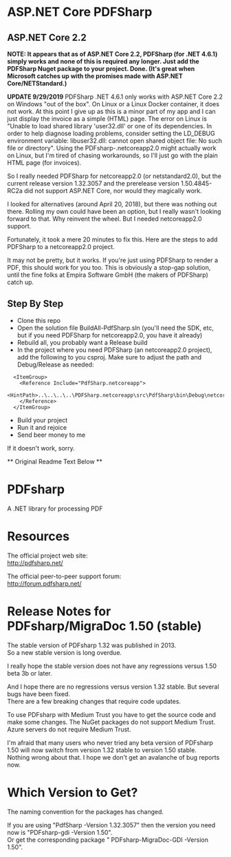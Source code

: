 # ASP.NET Core PDFSharp


## ASP.NET Core 2.2

**NOTE: It appears that as of ASP.NET Core 2.2, PDFSharp (for .NET 4.6.1) simply works and none of this is required any longer. Just add the PDFSharp Nuget package to your project. Done. (It's great when Microsoft catches up with the promises made with ASP.NET Core/NETStandard.)**

**UPDATE 9/29/2019** PDFSharp .NET 4.6.1 only works with ASP.NET Core 2.2 on Windows "out of the box". On Linux or a Linux Docker container, it does not work. At this point I give up as this is a minor part of my app and I can just display the invoice as a simple (HTML) page. The error on Linux is "Unable to load shared library 'user32.dll' or one of its dependencies. In order to help diagnose loading problems, consider setting the LD_DEBUG environment variable: libuser32.dll: cannot open shared object file: No such file or directory". 
Using the PDFsharp-.netcoreapp2.0 might actually work on Linux, but I'm tired of chasing workarounds, so I'll just go with the plain HTML page (for invoices).


So I really needed PDFSharp for netcoreapp2.0 (or netstandard2.0), but the current release version 1.32.3057 and the prerelease version 1.50.4845-RC2a 
did not support ASP.NET Core, nor would they magically work.

I looked for alternatives (around April 20, 2018), but there was nothing out there. Rolling my own could have been an option, 
but I really wasn't looking forward to that. Why reinvent the wheel. But I needed netcoreapp2.0 support.

Fortunately, it took a mere 20 minutes to fix this. Here are the steps to add PDFSharp to a netcoreapp2.0 project.

It may not be pretty, but it works. If you're just using PDFSharp to render a PDF, this should work for you too.
This is obviously a stop-gap solution, until the fine folks at Empira Software GmbH (the makers of PDFSharp) catch up.

## Step By Step

- Clone this repo
- Open the solution file BuildAll-PdfSharp.sln (you'll need the SDK, etc, but if you need PDFSharp for netcoreapp2.0, you have it already)
- Rebuild all, you probably want a Release build
- In the project where you need PDFSharp (an netcoreapp2.0 project), add the following to you csproj. Make sure to adjust the path and Debug/Release as needed:

```
  <ItemGroup>
    <Reference Include="PdfSharp.netcoreapp">
      <HintPath>..\..\..\..\PDFSharp.netcoreapp\src\PdfSharp\bin\Debug\netcoreapp2.0\PdfSharp.netcoreapp.dll</HintPath>
    </Reference>
  </ItemGroup>
```

- Build your project
- Run it and rejoice 
- Send beer money to me

If it doesn't work, sorry.

** Original Readme Text Below **

# PDFsharp
A .NET library for processing PDF

# Resources

The official project web site:  
http://pdfsharp.net/

The official peer-to-peer support forum:  
http://forum.pdfsharp.net/

# Release Notes for PDFsharp/MigraDoc 1.50 (stable)

The stable version of PDFsharp 1.32 was published in 2013.  
So a new stable version is long overdue.

I really hope the stable version does not have any regressions versus 1.50 beta 3b or later.

And I hope there are no regressions versus version 1.32 stable. But several bugs have been fixed.  
There are a few breaking changes that require code updates.

To use PDFsharp with Medium Trust you have to get the source code and make some changes. The NuGet packages do not support Medium Trust.  
Azure servers do not require Medium Trust.

I'm afraid that many users who never tried any beta version of PDFsharp 1.50 will now switch from version 1.32 stable to version 1.50 stable.  
Nothing wrong about that. I hope we don't get an avalanche of bug reports now.


# Which Version to Get?

The naming convention for the packages has changed.

If you are using "PdfSharp -Version 1.32.3057" then the version you need now is "PDFsharp-gdi -Version 1.50".  
Or get the corresponding package " PDFsharp-MigraDoc-GDI -Version 1.50".


